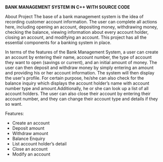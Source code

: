 <b>BANK MANAGEMENT SYSTEM IN C++ WITH SOURCE CODE</b>

About Project
The base of a bank management system is the idea of recording customer account information. The user can complete all actions here, including opening an account, depositing money, withdrawing money, checking the balance, viewing information about every account holder, closing an account, and modifying an account.
This project has all the essential components for a banking system in place.

In terms of the features of the Bank Management System, a user can create an account by entering their name, account number, the type of account they want to open (savings or current), and an initial amount of money. The user can then deposit and withdraw money by simply entering an amount and providing his or her account information. The system will then display the user's profile. For certain purpose, he/she can also check for the balance inquiry which displays the account holder’s name with account number type and amount.Additionally, he or she can look up a list of all account holders. The user can also close their account by entering their account number, and they can change their account type and details if they so want.

Features:

* Create an account
* Deposit amount
* Withdraw amount
* Balance Enquiry
* List account holder’s detail
* Close an account
* Modify an account

 
